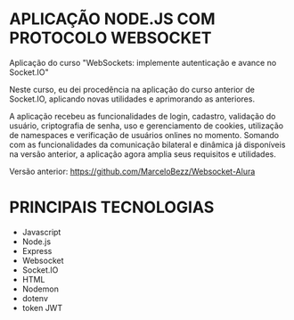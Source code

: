# APLICAÇÃO NODE.JS COM PROTOCOLO WEBSOCKET
Aplicação do curso "WebSockets: implemente autenticação e avance no Socket.IO"

Neste curso, eu dei procedência na aplicação do curso anterior de Socket.IO, aplicando novas 
utilidades e aprimorando as anteriores.

A aplicação recebeu as funcionalidades de login, cadastro, validação do usuário, criptografia de senha,
uso e gerenciamento de cookies, utilização de namespaces e verificação de usuários onlines no momento.
Somando com as funcionalidades da comunicação bilateral e dinâmica já disponíveis na versão anterior, a aplicação 
agora amplia seus requisitos e utilidades.

Versão anterior: 
https://github.com/MarceloBezz/Websocket-Alura

# PRINCIPAIS TECNOLOGIAS
- Javascript
- Node.js
- Express
- Websocket
- Socket.IO
- HTML
- Nodemon
- dotenv
- token JWT
